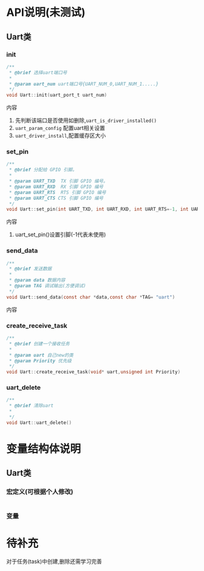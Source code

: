 # API说明(未测试)

## Uart类

### init

```c
/**
 * @brief 选择uart端口号
 * 
 * @param uart_num uart端口号{UART_NUM_0,UART_NUM_1.....}
 */
void Uart::init(uart_port_t uart_num)
```

内容

1. 先判断该端口是否使用如删除,`uart_is_driver_installed()`
2. `uart_param_config` 配置uart相关设置
3. `uart_driver_install`,配置缓存区大小

 

### set_pin

```c
/**
 * @brief 分配给 GPIO 引脚。
 * 
 * @param UART_TXD  TX 引脚 GPIO 编号。
 * @param UART_RXD  RX 引脚 GPIO 编号
 * @param UART_RTS  RTS 引脚 GPIO 编号
 * @param UART_CTS CTS 引脚 GPIO 编号
 */
void Uart::set_pin(int UART_TXD, int UART_RXD, int UART_RTS=-1, int UART_CTS=-1)
```

内容

1. uart_set_pin()设置引脚(-1代表未使用)

### send_data

```c
/**
 * @brief 发送数据
 * 
 * @param data 数据内容
 * @param TAG 调试输出(方便调试)
 */
void Uart::send_data(const char *data,const char *TAG= "uart")
```
内容

### create_receive_task

```c
/**
 * @brief 创建一个接收任务
 * 
 * @param uart 自己new的类
 * @param Priority 优先级
 */
void Uart::create_receive_task(void* uart,unsigned int Priority)
```

### uart_delete
```c
/**
 * @brief 清除uart
 * 
 */
void Uart::uart_delete()
```

# 变量结构体说明

## Uart类

### 宏定义(可根据个人修改)
```c
```

### 变量



# 待补充

对于任务(task)中创建,删除还需学习完善
